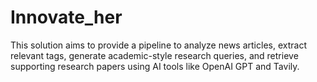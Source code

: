 # Innovate_her
This solution aims to provide a pipeline to analyze news articles, extract relevant tags, generate academic-style research queries, and retrieve supporting research papers using AI tools like OpenAI GPT and Tavily.
